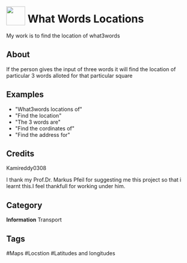 # <img src="https://raw.githack.com/FortAwesome/Font-Awesome/master/svgs/solid/compass.svg" card_color="#22A7F0" width="50" height="50" style="vertical-align:bottom"/> What Words Locations
My work is to find the location of what3words

## About
If the person gives the input of three words it will find the location of particular 3 words alloted for that particular square

## Examples
* "What3words locations of"
* "Find the location"
* "The 3 words are"
* "Find the cordinates of"
* "Find the address for"

## Credits
Kamireddy0308

I thank my Prof.Dr. Markus Pfeil for suggesting me this project so that i learnt this.I feel thankfull for working under him.

## Category
**Information**
Transport

## Tags
#Maps
#Locstion
#Latitudes and longitudes

